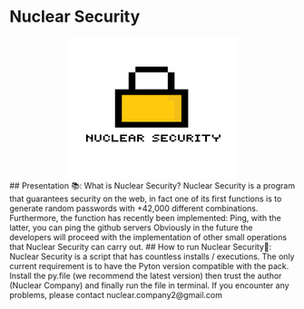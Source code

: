 
# Nuclear Security
<div align="center">
    <img src="https://raw.githubusercontent.com/Nuclear-Company/Nuclear-security/main/Developer%20source/logo.png" alt="Logo" width="300" height="250">
  </a>
</div>
## Presentation 📚:
What is Nuclear Security?
Nuclear Security is a program that guarantees security on the web, in fact one of its first functions is to generate random passwords with +42,000 different combinations. Furthermore, the function has recently been implemented: Ping,
with the latter, you can ping the github servers
Obviously in the future the developers will proceed with the implementation of other small operations that Nuclear Security can carry out.
## How to run Nuclear Security🔎:
Nuclear Security is a script that has countless installs / executions.
The only current requirement is to have the Pyton version compatible with the pack.
Install the py.file (we recommend the latest version)
then trust the author (Nuclear Company) and finally run the file in terminal.
If you encounter any problems, please contact nuclear.company2@gmail.com
